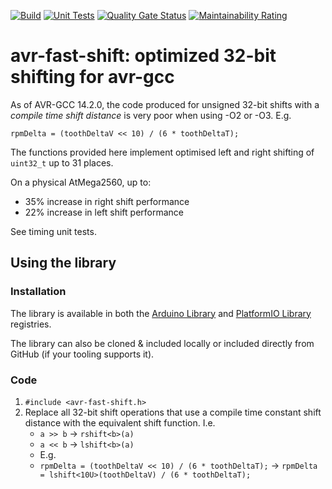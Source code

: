 [![Build](https://github.com/adbancroft/avr-fast-shift/actions/workflows/build.yml/badge.svg)](https://github.com/adbancroft/avr-fast-shift/actions/workflows/build.yml)
[![Unit Tests](https://github.com/adbancroft/avr-fast-shift/actions/workflows/unit-tests.yml/badge.svg)](https://github.com/adbancroft/avr-fast-shift/actions/workflows/unit-tests.yml)
[![Quality Gate Status](https://sonarcloud.io/api/project_badges/measure?project=adbancroft_avr-fast-shift&metric=alert_status)](https://sonarcloud.io/summary/new_code?id=adbancroft_avr-fast-shift)
[![Maintainability Rating](https://sonarcloud.io/api/project_badges/measure?project=adbancroft_avr-fast-shift&metric=sqale_rating)](https://sonarcloud.io/summary/new_code?id=adbancroft_avr-fast-shift)

# avr-fast-shift: optimized 32-bit shifting for avr-gcc

As of AVR-GCC 14.2.0, the code produced for unsigned 32-bit shifts with a *compile time shift distance* is very poor when using -O2 or -O3. E.g.

    rpmDelta = (toothDeltaV << 10) / (6 * toothDeltaT);

The functions provided here implement optimised left and right shifting of `uint32_t` up to 31 places.

On a physical AtMega2560, up to: 
* 35% increase in right shift performance
* 22% increase in left shift performance

See timing unit tests.

## Using the library

### Installation
The library is available in both the [Arduino Library](https://www.arduino.cc/reference/en/libraries/avr-fast-shift/) and [PlatformIO Library](https://registry.platformio.org/libraries/adbancroft/avr-fast-shift) registries. 

The library can also be cloned & included locally or included directly from GitHub (if your tooling supports it). 

### Code
1. `#include <avr-fast-shift.h>`
2. Replace all 32-bit shift operations that use a compile time constant shift distance with the equivalent shift function. I.e.
    * `a >> b` -> `rshift<b>(a)`
    * `a << b` -> `lshift<b>(a)`
    * E.g.
    * `rpmDelta = (toothDeltaV << 10) / (6 * toothDeltaT);` -> `rpmDelta = lshift<10U>(toothDeltaV) / (6 * toothDeltaT);`

